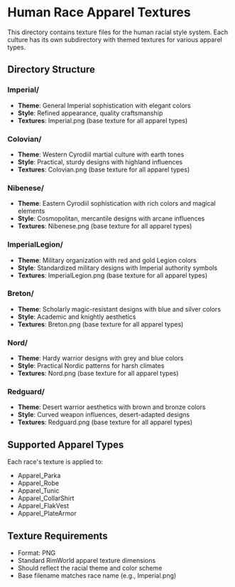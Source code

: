 # Human Race Apparel Textures

This directory contains texture files for the human racial style system. Each culture has its own subdirectory with themed textures for various apparel types.

## Directory Structure

### Imperial/
- **Theme**: General Imperial sophistication with elegant colors
- **Style**: Refined appearance, quality craftsmanship
- **Textures**: Imperial.png (base texture for all apparel types)

### Colovian/
- **Theme**: Western Cyrodiil martial culture with earth tones
- **Style**: Practical, sturdy designs with highland influences
- **Textures**: Colovian.png (base texture for all apparel types)

### Nibenese/
- **Theme**: Eastern Cyrodiil sophistication with rich colors and magical elements
- **Style**: Cosmopolitan, mercantile designs with arcane influences
- **Textures**: Nibenese.png (base texture for all apparel types)

### ImperialLegion/
- **Theme**: Military organization with red and gold Legion colors
- **Style**: Standardized military designs with Imperial authority symbols
- **Textures**: ImperialLegion.png (base texture for all apparel types)

### Breton/
- **Theme**: Scholarly magic-resistant designs with blue and silver colors  
- **Style**: Academic and knightly aesthetics
- **Textures**: Breton.png (base texture for all apparel types)

### Nord/
- **Theme**: Hardy warrior designs with grey and blue colors
- **Style**: Practical Nordic patterns for harsh climates
- **Textures**: Nord.png (base texture for all apparel types)

### Redguard/
- **Theme**: Desert warrior aesthetics with brown and bronze colors
- **Style**: Curved weapon influences, desert-adapted designs
- **Textures**: Redguard.png (base texture for all apparel types)

## Supported Apparel Types

Each race's texture is applied to:
- Apparel_Parka
- Apparel_Robe  
- Apparel_Tunic
- Apparel_CollarShirt
- Apparel_FlakVest
- Apparel_PlateArmor

## Texture Requirements

- Format: PNG
- Standard RimWorld apparel texture dimensions
- Should reflect the racial theme and color scheme
- Base filename matches race name (e.g., Imperial.png)